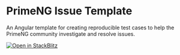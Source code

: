 # PrimeNG Issue Template

An Angular template for creating reproducible test cases to help the PrimeNG community investigate and resolve issues.

[![Open in StackBlitz](https://developer.stackblitz.com/img/open_in_stackblitz.svg)](https://stackblitz.com/github/primefaces/primeng-issue-template?file=src%2Fapp%2Fapp.component.ts)
